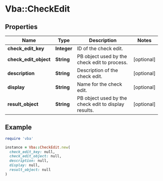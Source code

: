 # Vba::CheckEdit

## Properties

| Name | Type | Description | Notes |
| ---- | ---- | ----------- | ----- |
| **check_edit_key** | **Integer** | ID of the check edit. |  |
| **check_edit_object** | **String** | PB object used by the check edit to process. | [optional] |
| **description** | **String** | Description of the check edit. | [optional] |
| **display** | **String** | Name for the check edit. | [optional] |
| **result_object** | **String** | PB object used by the check edit to display results. | [optional] |

## Example

```ruby
require 'vba'

instance = Vba::CheckEdit.new(
  check_edit_key: null,
  check_edit_object: null,
  description: null,
  display: null,
  result_object: null
)
```

